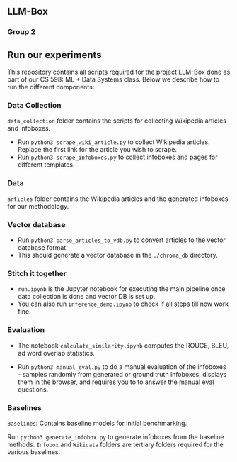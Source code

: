 ## LLM-Box

### Group 2

## Run our experiments
This repository contains all scripts required for the project LLM-Box done as part of our CS 598: ML + Data Systems class. Below we describe how to run the different components:

### Data Collection
`data_collection` folder contains the scripts for collecting Wikipedia articles and infoboxes.

- Run `python3 scrape_wiki_article.py` to collect Wikipedia articles. Replace the first link for the article you wish to scrape.
- Run `python3 scrape_infoboxes.py` to collect infoboxes and pages for different templates.

### Data 

`articles` folder contains the Wikipedia articles and the generated infoboxes for our methodology.

### Vector database

- Run `python3 parse_articles_to_vdb.py` to convert articles to the vector database format. 
- This should generate a vector database in the `./chroma_db` directory.

### Stitch it together
- `run.ipynb` is the Jupyter notebook for executing the main pipeline once data collection is done and vector DB is set up.
- You can also run `inference_demo.ipynb` to check if all steps till now work fine.

### Evaluation

- The notebook `calculate_similarity.ipynb` computes the ROUGE, BLEU, ad word overlap statistics. 

- Run `python3 manual_eval.py` to do a manual evaluation of the infoboxes - samples randomly from generated or ground truth infoboxes, displays them in the browser, and requires you to to answer the manual eval questions.


### Baselines

`Baselines`: Contains baseline models for initial benchmarking.

Run `python3 generate_infobox.py` to generate infoboxes from the baseline methods. `Infobox` and `Wikidata` folders are tertiary folders required for the various baselines.
